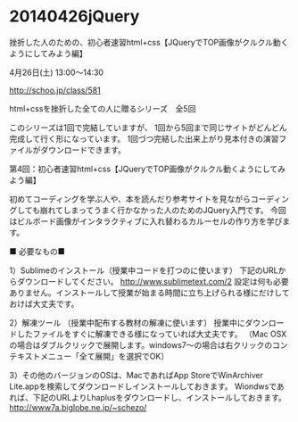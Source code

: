 20140426jQuery
==============

挫折した人のための、初心者速習html+css【JQueryでTOP画像がクルクル動くようにしてみよう編】

4月26日(土)
13:00〜14:30

http://schoo.jp/class/581

html+cssを挫折した全ての人に贈るシリーズ　全5回

このシリーズは1回で完結していますが、 1回から5回まで同じサイトがどんどん完成して行く形になっています。
1回づつ完結した出来上がり見本付きの演習ファイルがダウンロードできます。

第4回：初心者速習html+css【JQueryでTOP画像がクルクル動くようにしてみよう編】

初めてコーディングを学ぶ人や、本を読んだり参考サイトを見ながらコーディングしても崩れてしまってうまく行かなかった人のためのJQuery入門です。
今回はビルボード画像がインタラクティブに入れ替わるカルーセルの作り方を学びます。

 

■ 必要なもの■

1）Sublimeのインストール（授業中コードを打つのに使います）
下記のURLからダウンロードしてください。
http://www.sublimetext.com/2
設定は何も必要ありません。インストールして授業が始まる時間に立ち上げられる様にだけしておけば大丈夫です。

2）解凍ツール （授業中配布する教材の解凍に使います）
授業中にダウンロードしたファイルをすぐに解凍できる様になっていれば大丈夫です。
（Mac OSXの場合はダブルクリックで展開します。windows7～の場合は右クリックのコンテキストメニュー「全て展開」を選択でOK）

3）その他のバージョンのOSは、MacであればApp StoreでWinArchiver Lite.appを検索してダウンロードしインストールしておきます。
Wiondwsであれば、下記のURLよりLhaplusをダウンロードし、インストールしておきます。
http://www7a.biglobe.ne.jp/~schezo/
